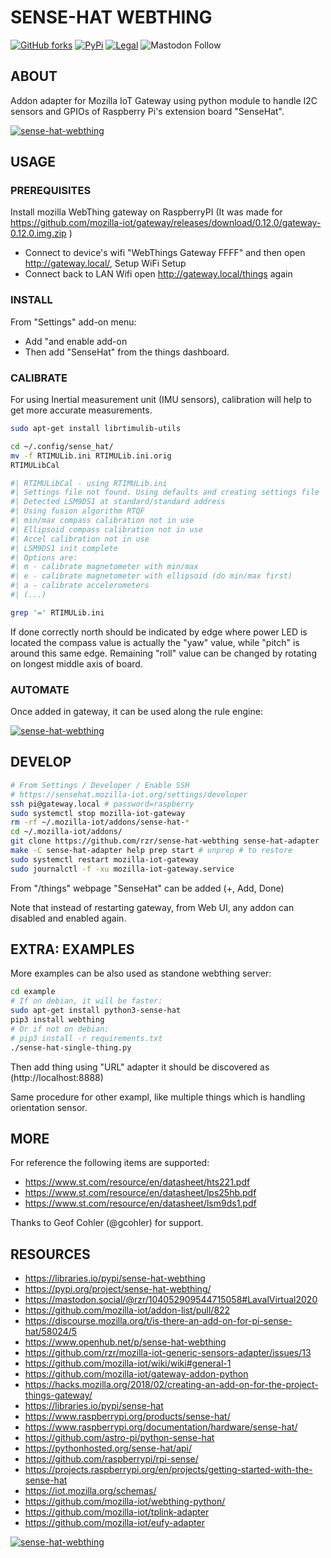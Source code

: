 # SENSE-HAT WEBTHING #

[![GitHub forks](
https://img.shields.io/github/forks/rzr/sense-hat-webthing.svg?style=social&label=Fork&maxAge=2592000
)](
https://GitHub.com/rzr/sense-hat-webthing
)
[![PyPi](
https://img.shields.io/pypi/v/sense-hat-webthing.svg
)](
https://pypi.org/project/sense-hat-webthing/
)
[![Legal](
https://img.shields.io/badge/license-MPL--2.0-blue.svg
)](
https://github.com/rzr/sense-hat-webthing/blob/master/LICENSE
)
![Mastodon Follow](
https://img.shields.io/mastodon/follow/279303?domain=https%3A%2F%2Fmastodon.social&style=social
)

## ABOUT ##

Addon adapter for Mozilla IoT Gateway 
using python module to handle I2C sensors and GPIOs
of Raspberry Pi's extension board "SenseHat".

[![sense-hat-webthing](
https://repository-images.githubusercontent.com/259962704/e9f36600-92b5-11ea-9df7-c3e38c5af4dd#./file/sense-hat-adapter-0.0.5.png
)](
https://mastodon.social/@rzr/104143644945748115#:sensehat:
"sense-hat-webthing")

## USAGE ##

### PREREQUISITES ###

Install mozilla WebThing gateway on RaspberryPI (It was made for 
https://github.com/mozilla-iot/gateway/releases/download/0.12.0/gateway-0.12.0.img.zip
)

- Connect to device's wifi "WebThings Gateway FFFF" and then open http://gateway.local/,  Setup WiFi Setup
- Connect back to LAN Wifi open http://gateway.local/things again

### INSTALL ###

From "Settings" add-on menu:

- Add "and enable add-on
- Then add "SenseHat" from the things dashboard.

### CALIBRATE ###

For using Inertial measurement unit (IMU sensors),
calibration will help to get more accurate measurements.

```sh
sudo apt-get install librtimulib-utils

cd ~/.config/sense_hat/
mv -f RTIMULib.ini RTIMULib.ini.orig
RTIMULibCal

#| RTIMULibCal - using RTIMULib.ini
#| Settings file not found. Using defaults and creating settings file
#| Detected LSM9DS1 at standard/standard address
#| Using fusion algorithm RTQF
#| min/max compass calibration not in use
#| Ellipsoid compass calibration not in use
#| Accel calibration not in use
#| LSM9DS1 init complete
#| Options are: 
#| m - calibrate magnetometer with min/max
#| e - calibrate magnetometer with ellipsoid (do min/max first)
#| a - calibrate accelerometers
#| (...)

grep '=' RTIMULib.ini
```

If done correctly north should be indicated by edge where power LED is located
the compass value is actually the "yaw" value, while "pitch" is around this same edge.
Remaining "roll" value can be changed by rotating on longest middle axis of board.


### AUTOMATE ###

Once added in gateway, it can be used along the rule engine:

[![sense-hat-webthing](
https://files.mastodon.social/media_attachments/files/028/864/302/original/65d944b18b347d04.png
)](
https://mastodon.social/@rzr/104052909544715058#LavalVirtual2020
"sense-hat-webthing")


## DEVELOP ##

```sh
# From Settings / Developer / Enable SSH
# https://sensehat.mozilla-iot.org/settings/developer
ssh pi@gateway.local # password=raspberry
sudo systemctl stop mozilla-iot-gateway
rm -rf ~/.mozilla-iot/addons/sense-hat-*
cd ~/.mozilla-iot/addons/
git clone https://github.com/rzr/sense-hat-webthing sense-hat-adapter
make -C sense-hat-adapter help prep start # unprep # to restore
sudo systemctl restart mozilla-iot-gateway
sudo journalctl -f -xu mozilla-iot-gateway.service
```

From "/things" webpage "SenseHat" can be added (+, Add, Done)

Note that instead of restarting gateway,
from Web UI, any addon can disabled and enabled again.

## EXTRA: EXAMPLES ##

More examples can be also used as standone webthing server:

```sh
cd example
# If on debian, it will be faster:
sudo apt-get install python3-sense-hat 
pip3 install webthing 
# Or if not on debian:
# pip3 install -r requirements.txt 
./sense-hat-single-thing.py
```

Then add thing using "URL" adapter it should be discovered as (http://localhost:8888)

Same procedure for other exampl, like multiple things which is handling orientation sensor.

## MORE ##

For reference the following items are supported:

- <https://www.st.com/resource/en/datasheet/hts221.pdf>
- <https://www.st.com/resource/en/datasheet/lps25hb.pdf>
- <https://www.st.com/resource/en/datasheet/lsm9ds1.pdf>

Thanks to Geof Cohler (@gcohler) for support.

## RESOURCES ##

- <https://libraries.io/pypi/sense-hat-webthing>
- <https://pypi.org/project/sense-hat-webthing/>
- <https://mastodon.social/@rzr/104052909544715058#LavalVirtual2020>
- <https://github.com/mozilla-iot/addon-list/pull/822>
- <https://discourse.mozilla.org/t/is-there-an-add-on-for-pi-sense-hat/58024/5>
- <https://www.openhub.net/p/sense-hat-webthing>
- <https://github.com/rzr/mozilla-iot-generic-sensors-adapter/issues/13>
- <https://github.com/mozilla-iot/wiki/wiki#general-1>
- <https://github.com/mozilla-iot/gateway-addon-python>
- <https://hacks.mozilla.org/2018/02/creating-an-add-on-for-the-project-things-gateway/>
- <https://libraries.io/pypi/sense-hat>
- <https://www.raspberrypi.org/products/sense-hat/>
- <https://www.raspberrypi.org/documentation/hardware/sense-hat/>
- <https://github.com/astro-pi/python-sense-hat>
- <https://pythonhosted.org/sense-hat/api/>
- <https://github.com/raspberrypi/rpi-sense/>
- <https://projects.raspberrypi.org/en/projects/getting-started-with-the-sense-hat>
- <https://iot.mozilla.org/schemas/>
- <https://github.com/mozilla-iot/webthing-python/>
- <https://github.com/mozilla-iot/tplink-adapter>
- <https://github.com/mozilla-iot/eufy-adapter>

[![sense-hat-webthing](
https://files.mastodon.social/media_attachments/files/027/879/770/small/2711ddf5ac31f8bf.jpeg#./file/sense-hat-webthing.jpg
)](
https://mastodon.social/@rzr/104052909544715058#LavalVirtual2020
"sense-hat-webthing")
